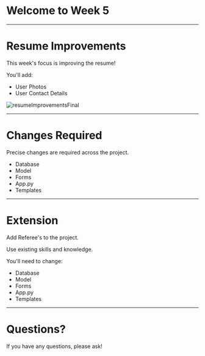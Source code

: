 # Welcome to Week 5



---
# Resume Improvements

This week's focus is improving the resume!

You'll add:

- User Photos
- User Contact Details

![resumeImprovementsFinal](resumeImprovementsFinal.png)

---

# Changes Required

Precise changes are required across the project.

- Database
- Model
- Forms
- App.py
- Templates

---

# Extension

Add Referee's to the project.

Use existing skills and knowledge.

You'll need to change:

- Database
- Model
- Forms
- App.py
- Templates

---

# Questions?

If you have any questions, please ask!